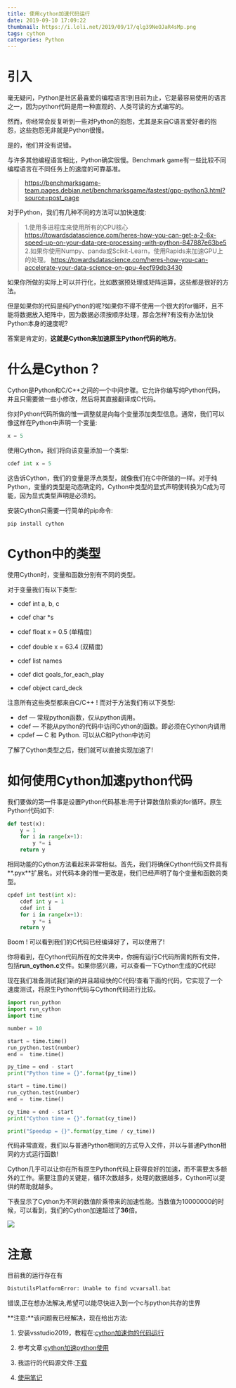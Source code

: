 ```yaml
---
title: 使用cython加速代码运行
date: 2019-09-10 17:09:22
thumbnail: https://i.loli.net/2019/09/17/qlg39NeOJaR4sMp.png
tags: cython
categories: Python
---
```


# 引入

毫无疑问，Python是社区最喜爱的编程语言!到目前为止，它是最容易使用的语言之一，因为python代码是用一种直观的、人类可读的方式编写的。

然而，你经常会反复听到一些对Python的抱怨，尤其是来自C语言爱好者的抱怨，这些抱怨无非就是Python很慢。

<!--more-->

是的，他们并没有说错。

与许多其他编程语言相比，Python确实很慢。Benchmark game有一些比较不同编程语言在不同任务上的速度的可靠基准。

> https://benchmarksgame-team.pages.debian.net/benchmarksgame/fastest/gpp-python3.html?source=post_page

对于Python，我们有几种不同的方法可以加快速度:

> 1.使用多进程库来使用所有的CPU核心
https://towardsdatascience.com/heres-how-you-can-get-a-2-6x-speed-up-on-your-data-pre-processing-with-python-847887e63be5
2.如果你使用Numpy、panda或Scikit-Learn，使用Rapids来加速GPU上的处理。
https://towardsdatascience.com/heres-how-you-can-accelerate-your-data-science-on-gpu-4ecf99db3430

如果你所做的实际上可以并行化，比如数据预处理或矩阵运算，这些都是很好的方法。

但是如果你的代码是纯Python的呢?如果你不得不使用一个很大的for循环，且不能将数据放入矩阵中，因为数据必须按顺序处理，那会怎样?有没有办法加快Python本身的速度呢?

答案是肯定的，**这就是Cython来加速原生Python代码的地方**。

# 什么是Cython？

Cython是Python和C/C++之间的一个中间步骤。它允许你编写纯Python代码，并且只需要做一些小修改，然后将其直接翻译成C代码。

你对Python代码所做的惟一调整就是向每个变量添加类型信息。通常，我们可以像这样在Python中声明一个变量:
```python
x = 5
```
使用Cython，我们将向该变量添加一个类型:
```python
cdef int x = 5
```
这告诉Cython，我们的变量是浮点类型，就像我们在C中所做的一样。对于纯Python，变量的类型是动态确定的。Cython中类型的显式声明使转换为C成为可能，因为显式类型声明是必须的。

安装Cython只需要一行简单的pip命令:
```
pip install cython
```

# Cython中的类型

使用Cython时，变量和函数分别有不同的类型。

对于变量我们有以下类型:

- cdef int a, b, c

- cdef char *s

- cdef float x = 0.5 (单精度)

- cdef double x = 63.4 (双精度)

- cdef list names

- cdef dict goals_for_each_play

- cdef object card_deck

注意所有这些类型都来自C/C++ ! 而对于方法我们有以下类型:

- def — 常规python函数，仅从python调用。
- cdef — 不能从python的代码中访问Cython的函数。即必须在Cython内调用
- cpdef — C 和 Python. 可以从C和Python中访问

了解了Cython类型之后，我们就可以直接实现加速了!

# 如何使用Cython加速python代码

我们要做的第一件事是设置Python代码基准:用于计算数值阶乘的for循环。原生Python代码如下:
```python
def test(x):
    y = 1
    for i in range(x+1):
        y *= i
    return y
```

相同功能的Cython方法看起来非常相似。首先，我们将确保Cython代码文件具有**.pyx**扩展名。对代码本身的惟一更改是，我们已经声明了每个变量和函数的类型。
```python
cpdef int test(int x):
    cdef int y = 1
    cdef int i
    for i in range(x+1):
        y *= i
    return y
```

Boom ! 可以看到我们的C代码已经编译好了，可以使用了!

你将看到，在Cython代码所在的文件夹中，你拥有运行C代码所需的所有文件，包括**run_cython.c**文件。如果你感兴趣，可以查看一下Cython生成的C代码!

现在我们准备测试我们新的并且超级快的C代码!查看下面的代码，它实现了一个速度测试，将原生Python代码与Cython代码进行比较。
```python
import run_python
import run_cython
import time

number = 10

start = time.time()
run_python.test(number)
end =  time.time()

py_time = end - start
print("Python time = {}".format(py_time))

start = time.time()
run_cython.test(number)
end =  time.time()

cy_time = end - start
print("Cython time = {}".format(cy_time))

print("Speedup = {}".format(py_time / cy_time))
```

代码非常直观，我们以与普通Python相同的方式导入文件，并以与普通Python相同的方式运行函数!

Cython几乎可以让你在所有原生Python代码上获得良好的加速，而不需要太多额外的工作。需要注意的关键是，循环次数越多，处理的数据越多，Cython可以提供的帮助就越多。

下表显示了Cython为不同的数值阶乘带来的加速性能。当数值为10000000的时候，可以看到，我们的Cython加速超过了**36**倍。

<a href="https://sm.ms/image/S5Htu6AUNiP7zOw" target="_blank"><img src="https://i.loli.net/2019/09/10/S5Htu6AUNiP7zOw.png" ></a>

# 注意

目前我的运行存在有
```html
DistutilsPlatformError: Unable to find vcvarsall.bat
```
错误,正在想办法解决,希望可以能尽快进入到一个c与python共存的世界

**注意:**该问题我已经解决，现在给出方法:

1. 安装vsstudio2019，教程在:[cython加速你的代码运行](https://b23.tv/av52977238)

2. 参考文章:[cython加速python使用](https://blog.csdn.net/rookie_is_me/article/details/88421373)

3. 我运行的代码源文件:[下载](https://www.lanzous.com/i64faxi)

4. [使用笔记](https://www.jianshu.com/p/cfcc2c04a6f5)